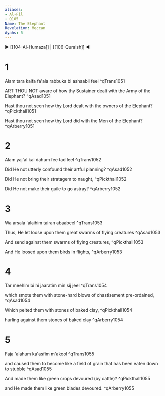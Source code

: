 ```yaml
---
aliases:
- Al-Fil
- Q105
Name: The Elephant
Revelation: Meccan
Ayahs: 5
---
```


▶ [[104-Al-Humaza]] | [[106-Quraish]] ◀

# 1

Alam tara kaifa fa'ala rabbuka bi ashaabil feel ^qTrans1051


ART THOU NOT aware of how thy Sustainer dealt with the Army of the Elephant? ^qAsad1051


Hast thou not seen how thy Lord dealt with the owners of the Elephant? ^qPickthall1051


Hast thou not seen how thy Lord did with the Men of the Elephant? ^qArberry1051

# 2

Alam yaj'al kai dahum fee tad leel ^qTrans1052


Did He not utterly confound their artful planning? ^qAsad1052


Did He not bring their stratagem to naught, ^qPickthall1052


Did He not make their guile to go astray? ^qArberry1052

# 3

Wa arsala 'alaihim tairan abaabeel ^qTrans1053


Thus, He let loose upon them great swarms of flying creatures ^qAsad1053


And send against them swarms of flying creatures, ^qPickthall1053


And He loosed upon them birds in flights, ^qArberry1053

# 4

Tar meehim bi hi jaaratim min sij jeel ^qTrans1054


which smote them with stone-hard blows of chastisement pre-ordained, ^qAsad1054


Which pelted them with stones of baked clay, ^qPickthall1054


hurling against them stones of baked clay ^qArberry1054

# 5

Faja 'alahum ka'asfim m'akool ^qTrans1055


and caused them to become like a field of grain that has been eaten down to stubble ^qAsad1055


And made them like green crops devoured (by cattle)? ^qPickthall1055


and He made them like green blades devoured. ^qArberry1055

